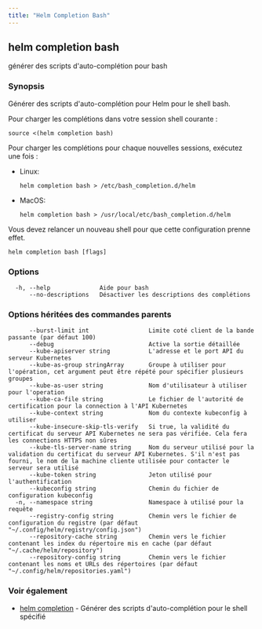 ```yaml
---
title: "Helm Completion Bash"
---
```


## helm completion bash

générer des scripts d'auto-complétion pour bash

### Synopsis

Générer des scripts d'auto-complétion pour Helm pour le shell bash.

Pour charger les complétions dans votre session shell courante :

    source <(helm completion bash)

Pour charger les complétions pour chaque nouvelles sessions, exécutez une fois :
- Linux:

      helm completion bash > /etc/bash_completion.d/helm

- MacOS:

      helm completion bash > /usr/local/etc/bash_completion.d/helm

Vous devez relancer un nouveau shell pour que cette configuration prenne effet.


```
helm completion bash [flags]
```

### Options

```
  -h, --help              Aide pour bash
      --no-descriptions   Désactiver les descriptions des complétions
```

### Options héritées des commandes parents

```
      --burst-limit int                 Limite coté client de la bande passante (par défaut 100)
      --debug                           Active la sortie détaillée
      --kube-apiserver string           L'adresse et le port API du serveur Kubernetes
      --kube-as-group stringArray       Groupe à utiliser pour l'opération, cet argument peut être répété pour spécifier plusieurs groupes
      --kube-as-user string             Nom d'utilisateur à utiliser pour l'operation
      --kube-ca-file string             Le fichier de l'autorité de certification pour la connection à l'API Kubernetes
      --kube-context string             Nom du contexte kubeconfig à utiliser
      --kube-insecure-skip-tls-verify   Si true, la validité du certificat du serveur API Kubernetes ne sera pas vérifiée. Cela fera les connections HTTPS non sûres
      --kube-tls-server-name string     Nom du serveur utilisé pour la validation du certificat du serveur API Kubernetes. S'il n'est pas fourni, le nom de la machine cliente utilisée pour contacter le serveur sera utilisé
      --kube-token string               Jeton utilisé pour l'authentification
      --kubeconfig string               Chemin du fichier de configuration kubeconfig
  -n, --namespace string                Namespace à utilisé pour la requête
      --registry-config string          Chemin vers le fichier de configuration du registre (par défaut "~/.config/helm/registry/config.json")
      --repository-cache string         Chemin vers le fichier contenant les index du répertoire mis en cache (par défaut "~/.cache/helm/repository")
      --repository-config string        Chemin vers le fichier contenant les noms et URLs des répertoires (par défaut "~/.config/helm/repositories.yaml")
```

### Voir également

* [helm completion](helm_completion.md) - Générer des scripts d'auto-complétion pour le shell spécifié

